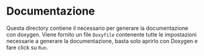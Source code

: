 # Documentazione 

Questa directory contiene il necessario per generare la documentazione con doxygen. Viene fornito un file `Doxyfile` contenente tutte le impostazioni necessarie a generare la documentazione, basta solo aprirlo con Doxygen e fare click su `Run`.